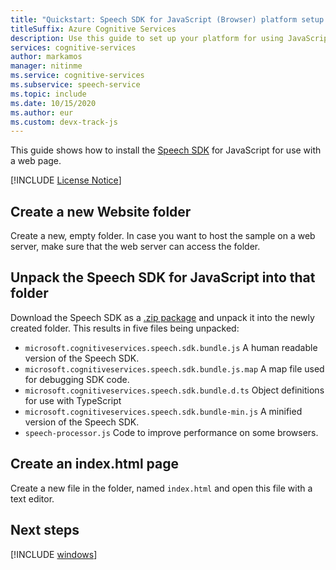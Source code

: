 ```yaml
---
title: "Quickstart: Speech SDK for JavaScript (Browser) platform setup - Speech service"
titleSuffix: Azure Cognitive Services
description: Use this guide to set up your platform for using JavaScript (Browser) with the Speech service SDK.
services: cognitive-services
author: markamos
manager: nitinme
ms.service: cognitive-services
ms.subservice: speech-service
ms.topic: include
ms.date: 10/15/2020
ms.author: eur
ms.custom: devx-track-js
---
```


This guide shows how to install the [Speech SDK](~/articles/cognitive-services/speech-service/speech-sdk.md) for JavaScript for use with a  web page.

[!INCLUDE [License Notice](~/includes/cognitive-services-speech-service-license-notice.md)]

## Create a new Website folder

Create a new, empty folder. In case you want to host the sample on a web server, make sure that the web server can access the folder.

## Unpack the Speech SDK for JavaScript into that folder

Download the Speech SDK as a [.zip package](https://aka.ms/csspeech/jsbrowserpackage) and unpack it into the newly created folder. 
This results in five files being unpacked:
* `microsoft.cognitiveservices.speech.sdk.bundle.js` A human readable version of the Speech SDK.
* `microsoft.cognitiveservices.speech.sdk.bundle.js.map` A map file used for debugging SDK code.
* `microsoft.cognitiveservices.speech.sdk.bundle.d.ts` Object definitions for use with TypeScript
* `microsoft.cognitiveservices.speech.sdk.bundle-min.js` A minified version of the Speech SDK.
* `speech-processor.js` Code to improve performance on some browsers.

## Create an index.html page

Create a new file in the folder, named `index.html` and open this file with a text editor.

## Next steps

[!INCLUDE [windows](../quickstart-list.md)]
